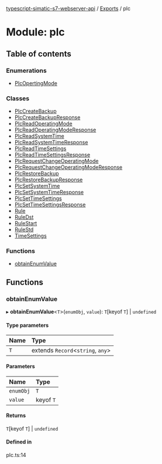 [typescript-simatic-s7-webserver-api](../../README.md) / [Exports](../modules.md) / plc

# Module: plc

## Table of contents

### Enumerations

- [PlcOpertingMode](../enums/plc.PlcOpertingMode.md)

### Classes

- [PlcCreateBackup](../classes/plc.PlcCreateBackup.md)
- [PlcCreateBackupResponse](../classes/plc.PlcCreateBackupResponse.md)
- [PlcReadOperatingMode](../classes/plc.PlcReadOperatingMode.md)
- [PlcReadOperatingModeResponse](../classes/plc.PlcReadOperatingModeResponse.md)
- [PlcReadSystemTime](../classes/plc.PlcReadSystemTime.md)
- [PlcReadSystemTimeResponse](../classes/plc.PlcReadSystemTimeResponse.md)
- [PlcReadTimeSettings](../classes/plc.PlcReadTimeSettings.md)
- [PlcReadTimeSettingsResponse](../classes/plc.PlcReadTimeSettingsResponse.md)
- [PlcRequestChangeOperatingMode](../classes/plc.PlcRequestChangeOperatingMode.md)
- [PlcRequestChangeOperatingModeResponse](../classes/plc.PlcRequestChangeOperatingModeResponse.md)
- [PlcRestoreBackup](../classes/plc.PlcRestoreBackup.md)
- [PlcRestoreBackupResponse](../classes/plc.PlcRestoreBackupResponse.md)
- [PlcSetSystemTime](../classes/plc.PlcSetSystemTime.md)
- [PlcSetSystemTimeResponse](../classes/plc.PlcSetSystemTimeResponse.md)
- [PlcSetTimeSettings](../classes/plc.PlcSetTimeSettings.md)
- [PlcSetTimeSettingsResponse](../classes/plc.PlcSetTimeSettingsResponse.md)
- [Rule](../classes/plc.Rule.md)
- [RuleDst](../classes/plc.RuleDst.md)
- [RuleStart](../classes/plc.RuleStart.md)
- [RuleStd](../classes/plc.RuleStd.md)
- [TimeSettings](../classes/plc.TimeSettings.md)

### Functions

- [obtainEnumValue](plc.md#obtainenumvalue)

## Functions

### obtainEnumValue

▸ **obtainEnumValue**\<`T`\>(`enumObj`, `value`): `T`[keyof `T`] \| `undefined`

#### Type parameters

| Name | Type |
| :------ | :------ |
| `T` | extends `Record`\<`string`, `any`\> |

#### Parameters

| Name | Type |
| :------ | :------ |
| `enumObj` | `T` |
| `value` | keyof `T` |

#### Returns

`T`[keyof `T`] \| `undefined`

#### Defined in

plc.ts:14
